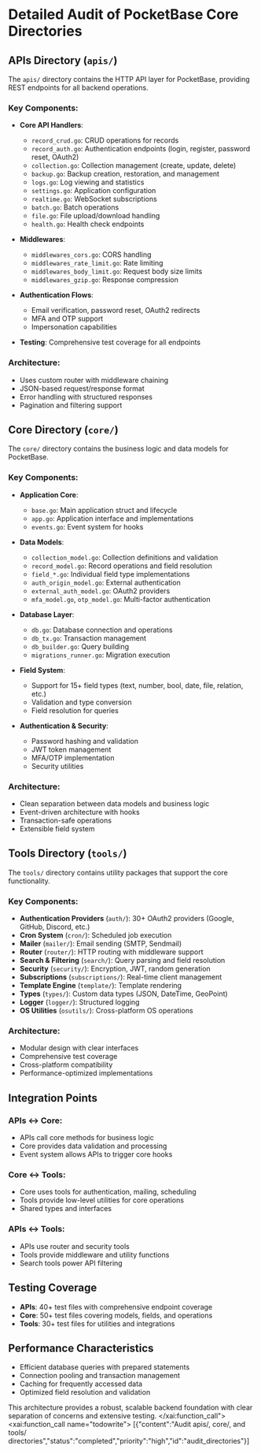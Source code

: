 # Detailed Audit of PocketBase Core Directories

## APIs Directory (`apis/`)

The `apis/` directory contains the HTTP API layer for PocketBase, providing REST endpoints for all backend operations.

### Key Components:
- **Core API Handlers**:
  - `record_crud.go`: CRUD operations for records
  - `record_auth.go`: Authentication endpoints (login, register, password reset, OAuth2)
  - `collection.go`: Collection management (create, update, delete)
  - `backup.go`: Backup creation, restoration, and management
  - `logs.go`: Log viewing and statistics
  - `settings.go`: Application configuration
  - `realtime.go`: WebSocket subscriptions
  - `batch.go`: Batch operations
  - `file.go`: File upload/download handling
  - `health.go`: Health check endpoints

- **Middlewares**:
  - `middlewares_cors.go`: CORS handling
  - `middlewares_rate_limit.go`: Rate limiting
  - `middlewares_body_limit.go`: Request body size limits
  - `middlewares_gzip.go`: Response compression

- **Authentication Flows**:
  - Email verification, password reset, OAuth2 redirects
  - MFA and OTP support
  - Impersonation capabilities

- **Testing**: Comprehensive test coverage for all endpoints

### Architecture:
- Uses custom router with middleware chaining
- JSON-based request/response format
- Error handling with structured responses
- Pagination and filtering support

## Core Directory (`core/`)

The `core/` directory contains the business logic and data models for PocketBase.

### Key Components:
- **Application Core**:
  - `base.go`: Main application struct and lifecycle
  - `app.go`: Application interface and implementations
  - `events.go`: Event system for hooks

- **Data Models**:
  - `collection_model.go`: Collection definitions and validation
  - `record_model.go`: Record operations and field resolution
  - `field_*.go`: Individual field type implementations
  - `auth_origin_model.go`: External authentication
  - `external_auth_model.go`: OAuth2 providers
  - `mfa_model.go`, `otp_model.go`: Multi-factor authentication

- **Database Layer**:
  - `db.go`: Database connection and operations
  - `db_tx.go`: Transaction management
  - `db_builder.go`: Query building
  - `migrations_runner.go`: Migration execution

- **Field System**:
  - Support for 15+ field types (text, number, bool, date, file, relation, etc.)
  - Validation and type conversion
  - Field resolution for queries

- **Authentication & Security**:
  - Password hashing and validation
  - JWT token management
  - MFA/OTP implementation
  - Security utilities

### Architecture:
- Clean separation between data models and business logic
- Event-driven architecture with hooks
- Transaction-safe operations
- Extensible field system

## Tools Directory (`tools/`)

The `tools/` directory contains utility packages that support the core functionality.

### Key Components:
- **Authentication Providers** (`auth/`): 30+ OAuth2 providers (Google, GitHub, Discord, etc.)
- **Cron System** (`cron/`): Scheduled job execution
- **Mailer** (`mailer/`): Email sending (SMTP, Sendmail)
- **Router** (`router/`): HTTP routing with middleware support
- **Search & Filtering** (`search/`): Query parsing and field resolution
- **Security** (`security/`): Encryption, JWT, random generation
- **Subscriptions** (`subscriptions/`): Real-time client management
- **Template Engine** (`template/`): Template rendering
- **Types** (`types/`): Custom data types (JSON, DateTime, GeoPoint)
- **Logger** (`logger/`): Structured logging
- **OS Utilities** (`osutils/`): Cross-platform OS operations

### Architecture:
- Modular design with clear interfaces
- Comprehensive test coverage
- Cross-platform compatibility
- Performance-optimized implementations

## Integration Points

### APIs ↔ Core:
- APIs call core methods for business logic
- Core provides data validation and processing
- Event system allows APIs to trigger core hooks

### Core ↔ Tools:
- Core uses tools for authentication, mailing, scheduling
- Tools provide low-level utilities for core operations
- Shared types and interfaces

### APIs ↔ Tools:
- APIs use router and security tools
- Tools provide middleware and utility functions
- Search tools power API filtering

## Testing Coverage
- **APIs**: 40+ test files with comprehensive endpoint coverage
- **Core**: 50+ test files covering models, fields, and operations
- **Tools**: 30+ test files for utilities and integrations

## Performance Characteristics
- Efficient database queries with prepared statements
- Connection pooling and transaction management
- Caching for frequently accessed data
- Optimized field resolution and validation

This architecture provides a robust, scalable backend foundation with clear separation of concerns and extensive testing.</content>
</xai:function_call"><xai:function_call name="todowrite">
<parameter name="todos">[{"content":"Audit apis/, core/, and tools/ directories","status":"completed","priority":"high","id":"audit_directories"}]